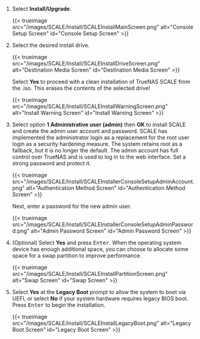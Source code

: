 &NewLine;

1. Select **Install/Upgrade**.

   {{< trueimage src="/images/SCALE/Install/SCALEInstallMainScreen.png" alt="Console Setup Screen" id="Console Setup Screen" >}}

2. Select the desired install drive.

   {{< trueimage src="/images/SCALE/Install/SCALEInstallDriveScreen.png" alt="Destination Media Screen" id="Destination Media Screen" >}}

   Select **Yes** to proceed with a clean installation of TrueNAS SCALE from the <file>.iso</file>.
   This erases the contents of the selected drive!

   {{< trueimage src="/images/SCALE/Install/SCALEInstallWarningScreen.png" alt="Install Warning Screen" id="Install Warning Screen" >}}

3. Select option **1 Administrative user (admin)** then **OK** to install SCALE and create the admin user account and password.
   SCALE has implemented the administrator login as a replacement for the root user login as a security hardening measure.
   The system retains root as a fallback, but it is no longer the default.
   The admin account has full control over TrueNAS and is used to log in to the web interface.
   Set a strong password and protect it.

   {{< trueimage src="/images/SCALE/Install/SCALEInstallerConsoleSetupAdminAccount.png" alt="Authentication Method Screen" id="Authentication Method Screen" >}}

   Next, enter a password for the new admin user.

   {{< trueimage src="/images/SCALE/Install/SCALEInstallerConsoleSetupAdminPassword.png" alt="Admin Password Screen" id="Admin Password Screen" >}}

4. (Optional) Select **Yes** and press <kbd>Enter</kbd>.
   When the operating system device has enough additional space, you can choose to allocate some space for a swap partition to improve performance.

   {{< trueimage src="/images/SCALE/Install/SCALEInstallPartitionScreen.png" alt="Swap Screen" id="Swap Screen" >}}

5. Select **Yes** at the **Legacy Boot** prompt to allow the system to boot via UEFI, or select **No** if your system hardware requires legacy BIOS boot. Press <kbd>Enter</kbd> to begin the installation.

   {{< trueimage src="/images/SCALE/Install/SCALEInstallLegacyBoot.png" alt="Legacy Boot Screen" id="Legacy Boot Screen" >}}
